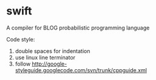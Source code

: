 swift
=====

A compiler for BLOG probabilistic programming language


Code style:
1. double spaces for indentation
2. use linux line terminator
3. follow http://google-styleguide.googlecode.com/svn/trunk/cppguide.xml
